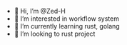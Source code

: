 - 👋 Hi, I’m @Zed-H
- 👀 I’m interested in workflow system
- 🌱 I’m currently learning rust, golang
- 💞️ I’m looking to rust project

<!---
Zed-H/Zed-H is a ✨ special ✨ repository because its `README.md` (this file) appears on your GitHub profile.
You can click the Preview link to take a look at your changes.
--->
